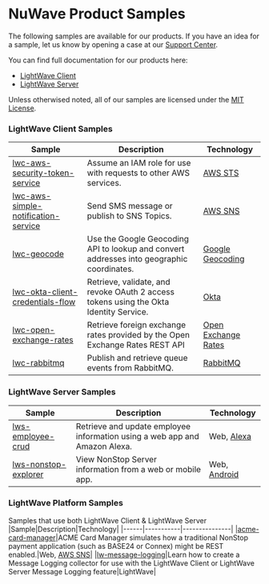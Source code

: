 # NuWave Product Samples
The following samples are available for our products. If you have an idea
for a sample, let us know by opening a case at our
[Support Center](https://support.nuwavetech.com). 

You can find full documentation for our products here:
- [LightWave Client](https://docs.nuwavetech.com/display/LWCLIENT)
- [LightWave Server](https://docs.nuwavetech.com/display/LWSERVER)
 
Unless otherwised noted, all of our samples are licensed under the [MIT License](./LICENSE).
### LightWave Client Samples
|Sample|Description|Technology|
|------|-----------|---------------|
|[lwc-aws-security-token-service](https://github.com/nuwavetech/lwc-aws-security-token-service)|Assume an IAM role for use with requests to other AWS services.|[AWS STS](https://docs.aws.amazon.com/STS/latest/APIReference/welcome.html)|
|[lwc-aws-simple-notification-service](https://github.com/nuwavetech/lwc-aws-simple-notification-service)|Send SMS message or publish to SNS Topics.|[AWS SNS](https://docs.aws.amazon.com/sns/latest/api/Welcome.html)|
|[lwc-geocode](https://github.com/nuwavetech/lwc-geocode)|Use the Google Geocoding API to lookup and convert addresses into geographic coordinates.|[Google Geocoding](https://developers.google.com/maps/documentation/geocoding/overview)|
|[lwc-okta-client-credentials-flow](https://github.com/nuwavetech/lwc-okta-client-credentials-flow)|Retrieve, validate, and revoke OAuth 2 access tokens using the Okta Identity Service.|[Okta](https://www.okta.com/)|
|[lwc-open-exchange-rates](https://github.com/nuwavetech/lwc-open-exchange-rates)|Retrieve foreign exchange rates provided by the Open Exchange Rates REST API|[Open Exchange Rates](https://openexchangerates.org/)|
|[lwc-rabbitmq](https://github.com/nuwavetech/lwc-rabbitmq)|Publish and retrieve queue events from RabbitMQ.|[RabbitMQ](https://rabbitmq.com)|

### LightWave Server Samples
|Sample|Description|Technology|
|------|-----------|---------------|
|[lws-employee-crud](https://github.com/nuwavetech/lws-employee-crud)|Retrieve and update employee information using a web app and Amazon Alexa.|Web, [Alexa](https://developer.amazon.com/en-US/alexa)|
|[lws-nonstop-explorer](https://github.com/nuwavetech/lws-nonstop-explorer)|View NonStop Server information from a web or mobile app.|Web, [Android](https://developer.android.com/)|

### LightWave Platform Samples
Samples that use both LightWave Client & LightWave Server
|Sample|Description|Technology|
|------|-----------|---------------|
|[acme-card-manager](https://github.com/nuwavetech/acme-card-manager)|ACME Card Manager simulates how a traditional NonStop payment application (such as BASE24 or Connex) might be REST enabled.|Web, [AWS SNS](https://docs.aws.amazon.com/sns/latest/api/Welcome.html)|
|[lw-message-logging](https://github.com/nuwavetech/lw-message-logging)|Learn how to create a Message Logging collector for use with the LightWave Client or LightWave Server Message Logging feature|LightWave|

